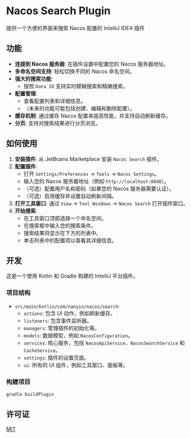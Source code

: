 # Nacos Search Plugin

提供一个方便的界面来搜索 Nacos 配置的 IntelliJ IDEA 插件

## 功能

*   **连接到 Nacos 服务器**: 在插件设置中配置您的 Nacos 服务器地址。
*   **多命名空间支持**: 轻松切换不同的 Nacos 命名空间。
*   **强大的搜索功能**:
    *   按照 `Data ID` 支持实时模糊搜索和精确搜索。
*   **配置管理**:
    *   查看配置列表和详细信息。
    *   （未来的功能可能包括创建、编辑和删除配置）。
*   **缓存机制**: 通过缓存 Nacos 配置来提高性能，并支持自动刷新缓存。
*   **分页**: 支持对搜索结果进行分页浏览。

## 如何使用

1.  **安装插件**: 从 JetBrains Marketplace 安装 `Nacos Search` 插件。
2.  **配置插件**:
    *   打开 `Settings/Preferences` -> `Tools` -> `Nacos Settings`。
    *   输入您的 Nacos 服务器地址（例如 `http://localhost:8848`）。
    *   （可选）配置用户名和密码（如果您的 Nacos 服务器需要认证）。
    *   （可选）启用缓存并设置自动刷新间隔。
3.  **打开工具窗口**: 通过 `View` -> `Tool Windows` -> `Nacos Search` 打开插件窗口。
4.  **开始搜索**:
    *   在工具窗口顶部选择一个命名空间。
    *   在搜索框中输入您的搜索条件。
    *   搜索结果将显示在下方的列表中。
    *   单击列表中的配置项以查看其详细信息。

## 开发

这是一个使用 Kotlin 和 Gradle 构建的 IntelliJ 平台插件。

### 项目结构

*   `src/main/kotlin/com/nanyin/nacos/search`:
    *   `actions`: 包含 UI 动作，例如刷新缓存。
    *   `listeners`: 包含事件监听器。
    *   `managers`: 管理插件的初始化等。
    *   `models`: 数据模型，例如 `NacosConfiguration`。
    *   `services`: 核心服务，包括 `NacosApiService`、`NacosSearchService` 和 `CacheService`。
    *   `settings`: 插件的设置页面。
    *   `ui`: 所有的 UI 组件，例如工具窗口、面板等。

### 构建项目

```bash
gradle buildPlugin
```

## 许可证

[MIT](LICENSE)